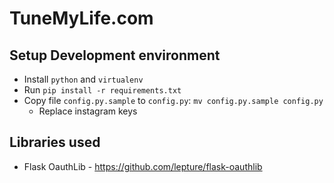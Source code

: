 # TuneMyLife.com

## Setup Development environment

- Install `python`  and `virtualenv`
- Run `pip install -r requirements.txt`
- Copy file `config.py.sample` to `config.py`: `mv config.py.sample config.py`
    -  Replace instagram keys


## Libraries used
- Flask OauthLib - https://github.com/lepture/flask-oauthlib